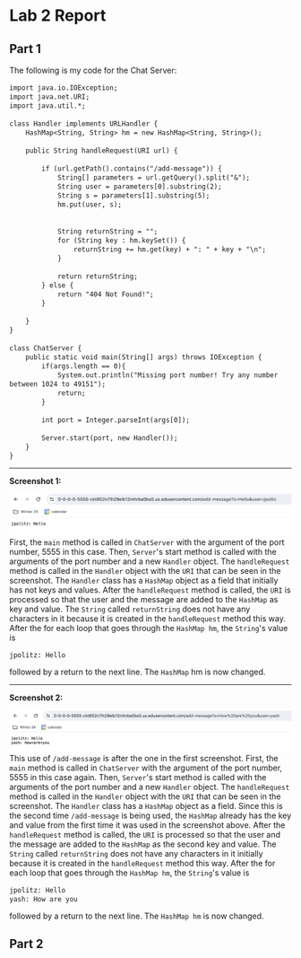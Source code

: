 # Lab 2 Report
## Part 1
The following is my code for the Chat Server:
```
import java.io.IOException;
import java.net.URI;
import java.util.*;

class Handler implements URLHandler {
    HashMap<String, String> hm = new HashMap<String, String>();

    public String handleRequest(URI url) {

        if (url.getPath().contains("/add-message")) {
            String[] parameters = url.getQuery().split("&");
            String user = parameters[0].substring(2);
            String s = parameters[1].substring(5);
            hm.put(user, s);


            String returnString = "";
            for (String key : hm.keySet()) {
                returnString += hm.get(key) + ": " + key + "\n";
            }

            return returnString;
        } else {
            return "404 Not Found!";
        }

    }
}

class ChatServer {
    public static void main(String[] args) throws IOException {
        if(args.length == 0){
            System.out.println("Missing port number! Try any number between 1024 to 49151");
            return;
        }

        int port = Integer.parseInt(args[0]);

        Server.start(port, new Handler());
    }
}
```
***
**Screenshot 1:**

![lab2part1_1](lab2part1_1.png)
First, the ```main``` method is called in ```ChatServer``` with the argument of the port number, 5555 in this case. Then, ```Server```'s start method is called with the arguments of the port number and a new ```Handler``` object. The ```handleRequest``` method is called in the ```Handler``` object with the ```URI``` that can be seen in the screenshot. The ```Handler``` class has a ```HashMap``` object as a field that initially has not keys and values. After the ```handleRequest``` method is called, the ```URI``` is processed so that the user and the message are added to the ```HashMap``` as key and value. The ```String``` called ```returnString``` does not have any characters in it because it is created in the ```handleRequest``` method this way. After the for each loop that goes through the ```HashMap hm```, the ```String```'s value is 
```
jpolitz: Hello
```
followed by a return to the next line. The ```HashMap``` hm is now changed.

***
**Screenshot 2:**

![lab2part1_2](lab2part1_2.png)
This use of ```/add-message``` is after the one in the first screenshot. First, the ```main``` method is called in ```ChatServer``` with the argument of the port number, 5555 in this case again. Then, ```Server```'s start method is called with the arguments of the port number and a new ```Handler``` object. The ```handleRequest``` method is called in the ```Handler``` object with the ```URI``` that can be seen in the screenshot. The ```Handler``` class has a ```HashMap``` object as a field. Since this is the second time ```/add-message``` is being used, the ```HashMap``` already has the key and value from the first time it was used in the screenshot above. After the ```handleRequest``` method is called, the ```URI``` is processed so that the user and the message are added to the ```HashMap``` as the second key and value. The ```String``` called ```returnString``` does not have any characters in it initially because it is created in the ```handleRequest``` method this way. After the for each loop that goes through the ```HashMap hm```, the ```String```'s value is 
```
jpolitz: Hello
yash: How are you
```
followed by a return to the next line. The ```HashMap hm``` is now changed.

## Part 2
